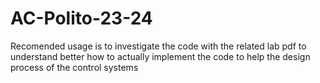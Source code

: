 # AC-Polito-23-24

Recomended usage is to investigate the code with the related lab pdf to understand better how to actually implement the code to help the design process of the control systems
